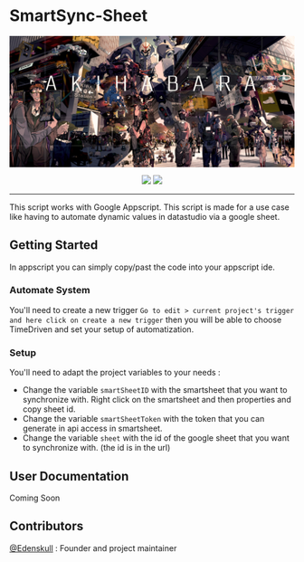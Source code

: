 # SmartSync-Sheet

<img alt="Image Banner" src="https://raw.githubusercontent.com/Edenskull/SmartSync-Sheet/master/.github/UI_ASSETS/Banner.jpg" align="center"/>
</br>
<p align="center">
  <a href="https://github.com/Edenskull/SmartSync-Sheet/blob/master/LICENSE"><img src="https://img.shields.io/github/license/Edenskull/SmartSync-Sheet.svg"/></a>
  <a href="https://github.com/Edenskull/SmartSync-Sheet/issues"><img src="https://img.shields.io/github/issues/Edenskull/SmartSync-Sheet.svg"/></a>
</p>

---

This script works with Google Appscript. This script is made for a use case like having to automate dynamic values in datastudio via a google sheet.

## Getting Started

In appscript you can simply copy/past the code into your appscript ide.

### Automate System

You'll need to create a new trigger `Go to edit > current project's trigger and here click on create a new trigger` then you will be able to choose TimeDriven and set your setup of automatization.

### Setup

You'll need to adapt the project variables to your needs :

* Change the variable `smartSheetID` with the smartsheet that you want to synchronize with. Right click on the smartsheet and then properties and copy sheet id.
* Change the variable `smartSheetToken` with the token that you can generate in api access in smartsheet.
* Change the variable `sheet` with the id of the google sheet that you want to synchronize with. (the id is in the url)

## User Documentation

Coming Soon

## Contributors

[@Edenskull](https://github.com/Edenskull) : Founder and project maintainer
